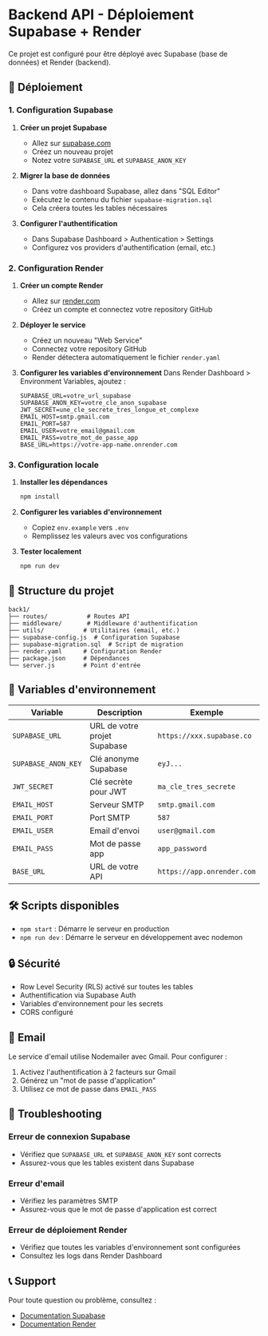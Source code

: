 # Backend API - Déploiement Supabase + Render

Ce projet est configuré pour être déployé avec Supabase (base de données) et Render (backend).

## 🚀 Déploiement

### 1. Configuration Supabase

1. **Créer un projet Supabase**
   - Allez sur [supabase.com](https://supabase.com)
   - Créez un nouveau projet
   - Notez votre `SUPABASE_URL` et `SUPABASE_ANON_KEY`

2. **Migrer la base de données**
   - Dans votre dashboard Supabase, allez dans "SQL Editor"
   - Exécutez le contenu du fichier `supabase-migration.sql`
   - Cela créera toutes les tables nécessaires

3. **Configurer l'authentification**
   - Dans Supabase Dashboard > Authentication > Settings
   - Configurez vos providers d'authentification (email, etc.)

### 2. Configuration Render

1. **Créer un compte Render**
   - Allez sur [render.com](https://render.com)
   - Créez un compte et connectez votre repository GitHub

2. **Déployer le service**
   - Créez un nouveau "Web Service"
   - Connectez votre repository GitHub
   - Render détectera automatiquement le fichier `render.yaml`

3. **Configurer les variables d'environnement**
   Dans Render Dashboard > Environment Variables, ajoutez :
   ```
   SUPABASE_URL=votre_url_supabase
   SUPABASE_ANON_KEY=votre_cle_anon_supabase
   JWT_SECRET=une_cle_secrete_tres_longue_et_complexe
   EMAIL_HOST=smtp.gmail.com
   EMAIL_PORT=587
   EMAIL_USER=votre_email@gmail.com
   EMAIL_PASS=votre_mot_de_passe_app
   BASE_URL=https://votre-app-name.onrender.com
   ```

### 3. Configuration locale

1. **Installer les dépendances**
   ```bash
   npm install
   ```

2. **Configurer les variables d'environnement**
   - Copiez `env.example` vers `.env`
   - Remplissez les valeurs avec vos configurations

3. **Tester localement**
   ```bash
   npm run dev
   ```

## 📁 Structure du projet

```
back1/
├── routes/           # Routes API
├── middleware/       # Middleware d'authentification
├── utils/           # Utilitaires (email, etc.)
├── supabase-config.js  # Configuration Supabase
├── supabase-migration.sql  # Script de migration
├── render.yaml      # Configuration Render
├── package.json     # Dépendances
└── server.js        # Point d'entrée
```

## 🔧 Variables d'environnement

| Variable | Description | Exemple |
|----------|-------------|---------|
| `SUPABASE_URL` | URL de votre projet Supabase | `https://xxx.supabase.co` |
| `SUPABASE_ANON_KEY` | Clé anonyme Supabase | `eyJ...` |
| `JWT_SECRET` | Clé secrète pour JWT | `ma_cle_tres_secrete` |
| `EMAIL_HOST` | Serveur SMTP | `smtp.gmail.com` |
| `EMAIL_PORT` | Port SMTP | `587` |
| `EMAIL_USER` | Email d'envoi | `user@gmail.com` |
| `EMAIL_PASS` | Mot de passe app | `app_password` |
| `BASE_URL` | URL de votre API | `https://app.onrender.com` |

## 🛠️ Scripts disponibles

- `npm start` : Démarre le serveur en production
- `npm run dev` : Démarre le serveur en développement avec nodemon

## 🔒 Sécurité

- Row Level Security (RLS) activé sur toutes les tables
- Authentification via Supabase Auth
- Variables d'environnement pour les secrets
- CORS configuré

## 📧 Email

Le service d'email utilise Nodemailer avec Gmail. Pour configurer :
1. Activez l'authentification à 2 facteurs sur Gmail
2. Générez un "mot de passe d'application"
3. Utilisez ce mot de passe dans `EMAIL_PASS`

## 🚨 Troubleshooting

### Erreur de connexion Supabase
- Vérifiez que `SUPABASE_URL` et `SUPABASE_ANON_KEY` sont corrects
- Assurez-vous que les tables existent dans Supabase

### Erreur d'email
- Vérifiez les paramètres SMTP
- Assurez-vous que le mot de passe d'application est correct

### Erreur de déploiement Render
- Vérifiez que toutes les variables d'environnement sont configurées
- Consultez les logs dans Render Dashboard

## 📞 Support

Pour toute question ou problème, consultez :
- [Documentation Supabase](https://supabase.com/docs)
- [Documentation Render](https://render.com/docs) 
